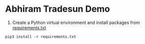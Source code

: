 # Abhiram Tradesun Demo
 
1. Create a Python virtual environment and install packages from [requirements.txt](requirements.txt)
```
pip3 install -r requirements.txt
```